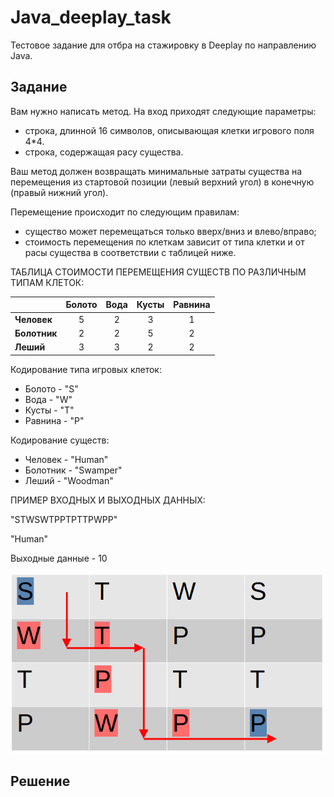 # Java_deeplay_task

Тестовое задание для отбра на стажировку в Deeplay по направлению Java.

## Задание

Вам нужно написать метод.
На вход приходят следующие параметры:
- строка, длинной 16 символов, описывающая клетки игрового поля 4*4.
- строка, содержащая расу существа.

Ваш метод должен возвращать минимальные затраты
существа на перемещения из стартовой позиции (левый верхний угол)
в конечную (правый нижний угол).

Перемещение происходит по следующим правилам:
- существо может перемещаться только вверх/вниз и влево/вправо;
- стоимость перемещения по клеткам зависит от типа клетки
и от расы существа в соответствии с таблицей ниже.

ТАБЛИЦА СТОИМОСТИ ПЕРЕМЕЩЕНИЯ СУЩЕСТВ ПО РАЗЛИЧНЫМ ТИПАМ КЛЕТОК:

|               |  Болото  |  Вода  |  Кусты  |  Равнина  |
|:--------------|:--------:|:------:|:-------:|:---------:|
| **Человек**   |    5     |   2    |    3    |     1     |
| **Болотник**  |    2     |   2    |    5    |     2     |
| **Леший**     |    3     |   3    |    2    |     2     |

Кодирование типа игровых клеток:

- Болото - "S"
- Вода - "W"
- Кусты - "T"
- Равнина - "P"

Кодирование существ:

- Человек - "Human"
- Болотник - "Swamper"
- Леший - "Woodman"

ПРИМЕР ВХОДНЫХ И ВЫХОДНЫХ ДАННЫХ:

"STWSWTPPTPTTPWPP"

"Human"

Выходные данные - 10

![Кратчайший путь для данных из примера](pics/2022-06-09_17-40.png)


## Решение


